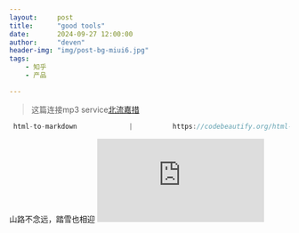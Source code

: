 ```yaml
---
layout:     post
title:      "good tools"
date:       2024-09-27 12:00:00
author:     "deven"
header-img: "img/post-bg-miui6.jpg"
tags:
    - 知乎
    - 产品

---
```


> 这篇连接mp3 service[北流嘉措](https://www.bilibili.com/video/BV1vJ4m1M7MY/)


```c
 html-to-markdown             |          https://codebeautify.org/html-to-markdown

```





山路不念远，踏雪也相迎
![Doraemon in the Sky](https://wall.alphacoders.com/big.php?i=1362772)
